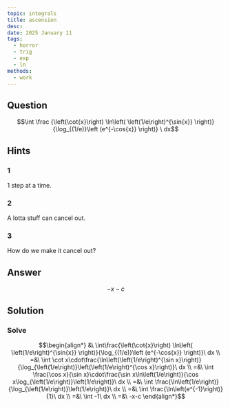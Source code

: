 ```yaml
---
topic: integrals
title: ascension
desc: 
date: 2025 January 11
tags:
  - horror
  - trig
  - exp
  - ln
methods:
  - work
---
```



## Question
```math
\int
  \frac
    {\left(\cot{x}\right) \ln\left( \left(1/e\right)^{\sin{x}} \right)}
    {\log_{(1/e)}\left (e^{-\cos{x}} \right)}
\ dx
```


## Hints

### 1
1 step at a time.

### 2
A lotta stuff can cancel out.

### 3
How do we make it cancel out?


## Answer
```math
-x-c
```


## Solution

### Solve
```math
\begin{align*}
  &\ \int\frac{\left(\cot{x}\right) \ln\left( \left(1/e\right)^{\sin{x}} \right)}{\log_{(1/e)}\left (e^{-\cos{x}} \right)}\ dx
  \\ =&\ \int \cot x\cdot\frac{\ln\left(\left(1/e\right)^{\sin x}\right)}{\log_{\left(1/e\right)}\left(\left(1/e\right)^{\cos x}\right)}\ dx
  \\ =&\ \int \frac{\cos x}{\sin x}\cdot\frac{\sin x\ln\left(1/e\right)}{\cos x\log_{\left(1/e\right)}\left(1/e\right)}\ dx
  \\ =&\ \int \frac{\ln\left(1/e\right)}{\log_{\left(1/e\right)}\left(1/e\right)}\ dx
  \\ =&\ \int \frac{\ln\left(e^{-1}\right)}{1}\ dx
  \\ =&\ \int -1\ dx
  \\ =&\ -x-c
\end{align*}
```
